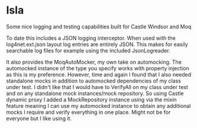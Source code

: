 Isla
====

Some nice logging and testing capabilities built for Castle Windsor and Moq

To date this includes a JSON logging interceptor.  When used with the log4net.ext.json layout log entries are entirely JSON.
This makes for easily searchable log files for example using the included JsonLogreader.

It also provides the MoqAutoMocker, my own take on automocking.
The automocked instance of the type you specify works with property injection as this is my preference.
However, time and again I found that I also needed standalone mocks in addition to automocked dependencies
of my class under test.  I didn't like that I would have to VerifyAll on my class under test and on any 
standalone mock instances/mock repository.
So using Castle dynamic proxy I added a MockRepository instance using via the mixin feature meaning I can use
my automocked instance to obtain any additional mocks I require and verify everything in one place.
Might not be for everyone but I like using it.
